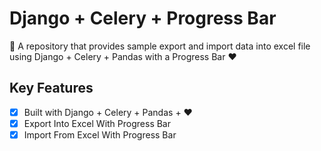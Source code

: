 # Django + Celery + Progress Bar

👻 A repository that provides sample export and import data into excel file using Django + Celery + Pandas with a Progress Bar ❤️

## Key Features
- [x] Built with Django + Celery + Pandas + ❤️
- [x] Export Into Excel With Progress Bar
- [x] Import From Excel With Progress Bar
